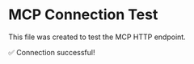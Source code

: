 # MCP Connection Test

This file was created to test the MCP HTTP endpoint.

✅ Connection successful!